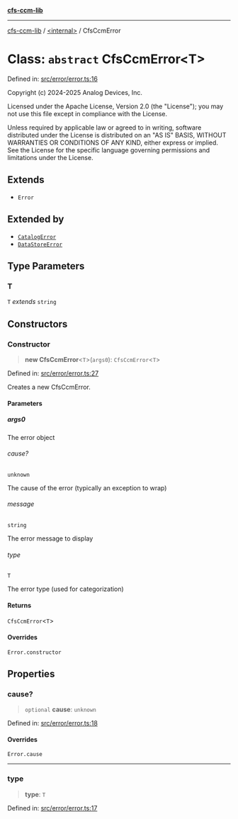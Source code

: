[**cfs-ccm-lib**](../../README.md)

***

[cfs-ccm-lib](../../README.md) / [\<internal\>](../README.md) / CfsCcmError

# Class: `abstract` CfsCcmError\<T\>

Defined in: [src/error/error.ts:16](#)

Copyright (c) 2024-2025 Analog Devices, Inc.

Licensed under the Apache License, Version 2.0 (the "License");
you may not use this file except in compliance with the License.

Unless required by applicable law or agreed to in writing, software
distributed under the License is distributed on an "AS IS" BASIS,
WITHOUT WARRANTIES OR CONDITIONS OF ANY KIND, either express or implied.
See the License for the specific language governing permissions and
limitations under the License.

## Extends

- `Error`

## Extended by

- [`CatalogError`](../../classes/CatalogError.md)
- [`DataStoreError`](../../classes/DataStoreError.md)

## Type Parameters

### T

`T` *extends* `string`

## Constructors

### Constructor

> **new CfsCcmError**\<`T`\>(`args0`): `CfsCcmError`\<`T`\>

Defined in: [src/error/error.ts:27](#)

Creates a new CfsCcmError.

#### Parameters

##### args0

The error object

###### cause?

`unknown`

The cause of the error (typically an exception to wrap)

###### message

`string`

The error message to display

###### type

`T`

The error type (used for categorization)

#### Returns

`CfsCcmError`\<`T`\>

#### Overrides

`Error.constructor`

## Properties

### cause?

> `optional` **cause**: `unknown`

Defined in: [src/error/error.ts:18](#)

#### Overrides

`Error.cause`

***

### type

> **type**: `T`

Defined in: [src/error/error.ts:17](#)
